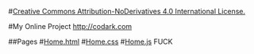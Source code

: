 #[Creative Commons Attribution-NoDerivatives 4.0 International License.](https://creativecommons.org/licenses/by-nd/4.0/)

#My Online Project http://codark.com

##Pages
#[Home.html](https://github.com/DarkHeart527/domain/edit/gh-pages/home.html)
#[Home.css](https://github.com/DarkHeart527/domain/edit/gh-pages/home.css)
#[Home.js](https://github.com/DarkHeart527/domain/edit/gh-pages/home.js)
FUCK
